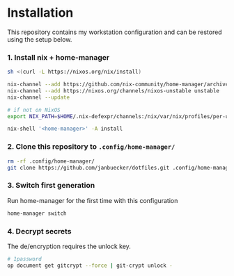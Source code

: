 # Installation

This repository contains my workstation configuration and can be restored using the setup below.

### 1. Install nix + home-manager

```bash
sh <(curl -L https://nixos.org/nix/install)

nix-channel --add https://github.com/nix-community/home-manager/archive/master.tar.gz home-manager
nix-channel --add https://nixos.org/channels/nixos-unstable unstable
nix-channel --update

# if not on NixOS
export NIX_PATH=$HOME/.nix-defexpr/channels:/nix/var/nix/profiles/per-user/root/channels${NIX_PATH:+:$NIX_PATH}

nix-shell '<home-manager>' -A install
```

### 2. Clone this repository to `.config/home-manager/`

```bash
rm -rf .config/home-manager/
git clone https://github.com/janbuecker/dotfiles.git .config/home-manager/
```

### 3. Switch first generation

Run home-manager for the first time with this configuration

```bash
home-manager switch
```

### 4. Decrypt secrets

The de/encryption requires the unlock key.

```bash
# 1password
op document get gitcrypt --force | git-crypt unlock -
```
